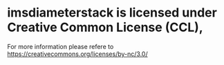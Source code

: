 # imsdiameterstack is licensed under Creative Common License (CCL), 
For more information please refere to https://creativecommons.org/licenses/by-nc/3.0/ 
